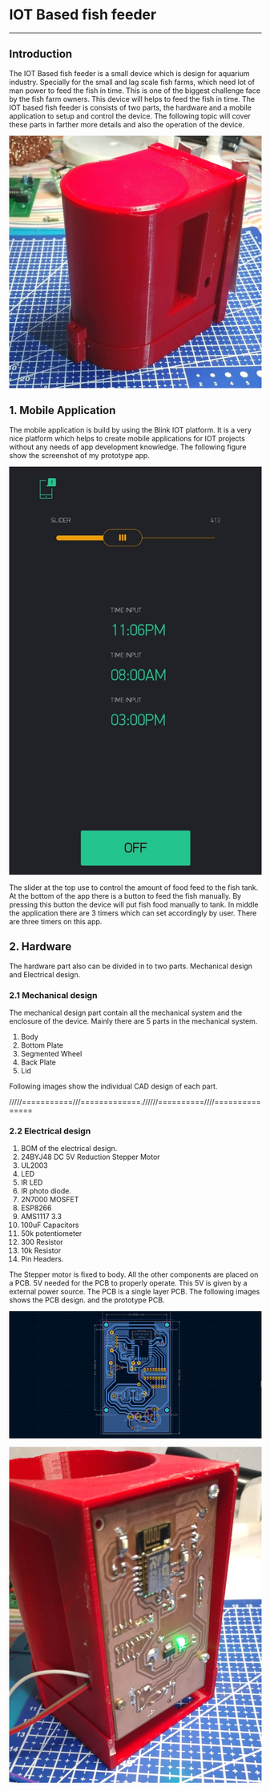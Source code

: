 # **IOT Based fish feeder**
---
## **Introduction**

The IOT Based fish feeder is a small device which is design for aquarium industry. Specially for the small and lag scale fish farms, which need lot of man power to feed the fish in time. This is one of the biggest challenge face by the fish farm owners. This device will helps to feed the fish in time. The IOT based fish feeder is consists of two parts, the hardware and a mobile application to setup and control the device. The following topic will cover these parts in farther more details and also the operation of the device.  

![Final](./Images/Final.jpg)

## **1. Mobile Application**

The mobile application is build by using the Blink IOT platform. It is a very nice platform which helps to create mobile applications for IOT projects without any needs of app development knowledge. The following figure show the screenshot of my prototype app.

![PCB_P](./Images/ScreenShot.jpeg)

The slider at the top use to control the amount of food feed to the fish tank. At the bottom of the app there is a button to feed the fish manually. By pressing this button the device will put fish food manually to tank. In middle the application there are 3 timers which can set accordingly by user. There are three timers on this app.

## **2. Hardware**      
 The hardware part also can be divided in to two parts. Mechanical design and Electrical design.

### **2.1 Mechanical design**

The mechanical design part contain all the mechanical system and the enclosure of the device. Mainly there are 5 parts in the mechanical system.

1. Body
1. Bottom Plate
1. Segmented Wheel
1. Back Plate
1. Lid


Following images show the individual CAD design of each part.

/////===========///=============.//////==========////===============

### **2.2 Electrical design**

1. BOM of the electrical design.
1. 24BYJ48 DC 5V Reduction Stepper Motor
1. UL2003
1. LED
1. IR LED
1. IR photo diode.
1. 2N7000 MOSFET
1. ESP8266
1. AMS1117 3.3
1. 100uF Capacitors
1. 50k potentiometer 
1. 300 Resistor
1. 10k Resistor
1. Pin Headers.

  
The Stepper motor is fixed to body. All the other components are placed on a PCB. 5V needed for the PCB to properly operate. This 5V is given by a external power source.  The PCB is a single layer PCB. The  following images shows the PCB design. and the prototype PCB. 

![PCB](./Images/PCB1.png)

![PCB_P](./Images/PCB_P.jpg)